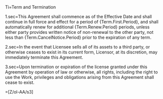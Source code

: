 Ti=Term and Termination

1.sec=This Agreement shall commence as of the Effective Date and shall continue in full force and effect for a period of {Term.First.Period}, and shall automatically renew for additional {Term.Renew.Period} periods, unless either party provides written notice of non-renewal to the other party, not less than {Term.CancelNotice.Period} prior to the expiration of any term.

2.sec=In the event that Licensee sells all of its assets to a third party, or otherwise ceases to exist in its current form, Licensor, at its discretion, may immediately terminate this Agreement.

3.sec=Upon termination or expiration of the license granted under this Agreement by operation of law or otherwise, all rights, including the right to use the Work, privileges and obligations arising from this Agreement shall cease to exist.

=[Z/ol-AA/s3]


